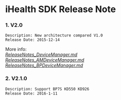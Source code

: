# iHealth SDK Release Note


### 1. V2.0
```
Description: New architecture compared V1.0
Release Date: 2015-12-14
```
More info:   
*[ReleaseNotes_DeviceManager.md](https://github.com/iHealthDeviceLabs/iHealthDeviceLabs-Android/blob/master/doc/ReleaseNotes_DeviceManager.md)*       
*[ReleaseNotes_AMDeviceManager.md](https://github.com/iHealthDeviceLabs/iHealthDeviceLabs-Android/blob/master/doc/ReleaseNotes_AMDeviceManager.md)*  
*[ReleaseNotes_BPDeviceManager.md](https://github.com/iHealthDeviceLabs/iHealthDeviceLabs-Android/blob/master/doc/ReleaseNotes_BPDeviceManager.md)*

### 2. V2.1.0
```
Description: Support BP7S KD550 KD926
Release Date: 2016-1-11
```